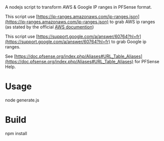 A nodejs script to transform AWS & Google IP ranges in PFSense format.

This script use [https://ip-ranges.amazonaws.com/ip-ranges.json](https://ip-ranges.amazonaws.com/ip-ranges.json) to grab AWS ip ranges (as stated by the official [AWS documention](https://docs.aws.amazon.com/fr_fr/general/latest/gr/aws-ip-ranges.html))

This script use [https://support.google.com/a/answer/60764?hl=fr](https://support.google.com/a/answer/60764?hl=fr) to grab Google ip ranges.

See [https://doc.pfsense.org/index.php/Aliases#URL_Table_Aliases](https://doc.pfsense.org/index.php/Aliases#URL_Table_Aliases) for PFSense Help.

# Usage
node generate.js

# Build
npm install
